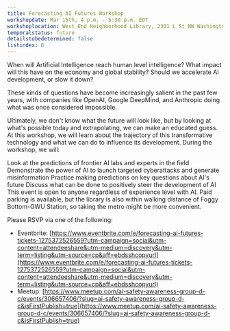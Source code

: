 ```yaml
---
title: Forecasting AI Futures Workshop
workshopdate: Mar 15th, 4 p.m. - 5:30 p.m. EDT
workshoplocation: West End Neighborhood Library, 2301 L St NW Washington, DC 20037
temporalstatus: future
detailstobedetermined: false
listindex: 8
---
```


When will Artificial Intelligence reach human level intelligence? What impact will this have on the economy and global stability? Should we accelerate AI development, or slow it down?

These kinds of questions have become increasingly salient in the past few years, with companies like OpenAI, Google DeepMind, and Anthropic doing what was once considered impossible.

Ultimately, we don't know what the future will look like, but by looking at what's possible today and extrapolating, we can make an educated guess. At this workshop, we will learn about the trajectory of this transformative technology and what we can do to influence its development.
During the workshop, we will:

Look at the predictions of frontier AI labs and experts in the field
Demonstrate the power of AI to launch targeted cyberattacks and generate misinformation
Practice making predictions on key questions about AI's future
Discuss what can be done to positively steer the development of AI
This event is open to anyone regardless of experience level with AI. Paid parking is available, but the library is also within walking distance of Foggy Bottom-GWU Station, so taking the metro might be more convenient.

Please RSVP via one of the following:

+ Eventbrite: [https://www.eventbrite.com/e/forecasting-ai-futures-tickets-1275372526559?utm-campaign=social&utm-content=attendeeshare&utm-medium=discovery&utm-term=listing&utm-source=cp&aff=ebdsshcopyurl](https://www.eventbrite.com/e/forecasting-ai-futures-tickets-1275372526559?utm-campaign=social&utm-content=attendeeshare&utm-medium=discovery&utm-term=listing&utm-source=cp&aff=ebdsshcopyurl)
+ Meetup: [https://www.meetup.com/ai-safety-awareness-group-d-c/events/306657406/?slug=ai-safety-awareness-group-d-c&isFirstPublish=true](https://www.meetup.com/ai-safety-awareness-group-d-c/events/306657406/?slug=ai-safety-awareness-group-d-c&isFirstPublish=true)
